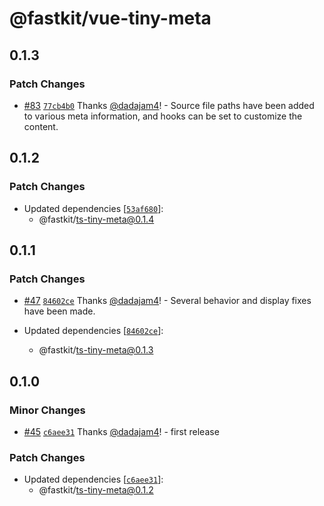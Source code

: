 # @fastkit/vue-tiny-meta

## 0.1.3

### Patch Changes

- [#83](https://github.com/dadajam4/fastkit/pull/83) [`77cb4b0`](https://github.com/dadajam4/fastkit/commit/77cb4b04367d755f94ec96db1bdd92e81cbb1033) Thanks [@dadajam4](https://github.com/dadajam4)! - Source file paths have been added to various meta information, and hooks can be set to customize the content.

## 0.1.2

### Patch Changes

- Updated dependencies [[`53af680`](https://github.com/dadajam4/fastkit/commit/53af680b854d7f5f86c36f1ab51e43043f49eaa5)]:
  - @fastkit/ts-tiny-meta@0.1.4

## 0.1.1

### Patch Changes

- [#47](https://github.com/dadajam4/fastkit/pull/47) [`84602ce`](https://github.com/dadajam4/fastkit/commit/84602ce0512c744d0e9e1e7a8f78acf383e03076) Thanks [@dadajam4](https://github.com/dadajam4)! - Several behavior and display fixes have been made.

- Updated dependencies [[`84602ce`](https://github.com/dadajam4/fastkit/commit/84602ce0512c744d0e9e1e7a8f78acf383e03076)]:
  - @fastkit/ts-tiny-meta@0.1.3

## 0.1.0

### Minor Changes

- [#45](https://github.com/dadajam4/fastkit/pull/45) [`c6aee31`](https://github.com/dadajam4/fastkit/commit/c6aee31d3393bc07bdca5a08e04919e847932698) Thanks [@dadajam4](https://github.com/dadajam4)! - first release

### Patch Changes

- Updated dependencies [[`c6aee31`](https://github.com/dadajam4/fastkit/commit/c6aee31d3393bc07bdca5a08e04919e847932698)]:
  - @fastkit/ts-tiny-meta@0.1.2
